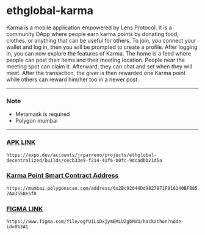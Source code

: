# ethglobal-karma


Karma is a mobile application empowered by Lens Protocol.
It is a community DApp where people earn karma points by donating food, clothes, or anything that can be useful for others.
To join, you connect your wallet and log in, then you will be prompted to create a profile.
After logging in, you can now explore the features of Karma.
The home is a feed where people can post their items and their meeting location.
People near the meeting spot can claim it. Afterward, they can chat and set when they will meet.
After the transaction, the giver is then rewarded one Karma point while others can reward him/her too in a newer post.
***
### Note
- Metamask is required 
- Polygon mumbai
***
### [APK LINK](https://expo.dev/accounts/jrparreno/projects/ethglobal-decentralized/builds/cecb33e9-f214-41f6-b0fc-9dcadbb21d5a)
```https://expo.dev/accounts/jrparreno/projects/ethglobal-decentralized/builds/cecb33e9-f214-41f6-b0fc-9dcadbb21d5a```

### [Karma Point Smart Contract Address](https://mumbai.polygonscan.com/address/0x2Bc92044Dd9827871F816140BF8857Aa3558e5f8)
```https://mumbai.polygonscan.com/address/0x2Bc92044Dd9827871F816140BF8857Aa3558e5f8```

### [FIGMA LINK](https://www.figma.com/file/ogYU1LsDxjymEMLUZgbMVU/hackathon?node-id=0%3A1)
```https://www.figma.com/file/ogYU1LsDxjymEMLUZgbMVU/hackathon?node-id=0%3A1```
